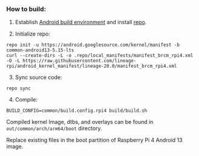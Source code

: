 ### How to build:

1. Establish [Android build environment](https://source.android.com/setup/initializing) and install [repo](https://source.android.com/docs/setup/develop#installing-repo).

2. Initialize repo:

```
repo init -u https://android.googlesource.com/kernel/manifest -b common-android13-5.15-lts
curl --create-dirs -L -o .repo/local_manifests/manifest_brcm_rpi4.xml -O -L https://raw.githubusercontent.com/lineage-rpi/android_kernel_manifest/lineage-20.0/manifest_brcm_rpi4.xml
```

3. Sync source code:

```
repo sync
```

4. Compile:

```
BUILD_CONFIG=common/build.config.rpi4 build/build.sh
```

Compiled kernel Image, dtbs, and overlays can be found in `out/common/arch/arm64/boot` directory.

Replace existing files in the boot partition of Raspberry Pi 4 Android 13 image.
